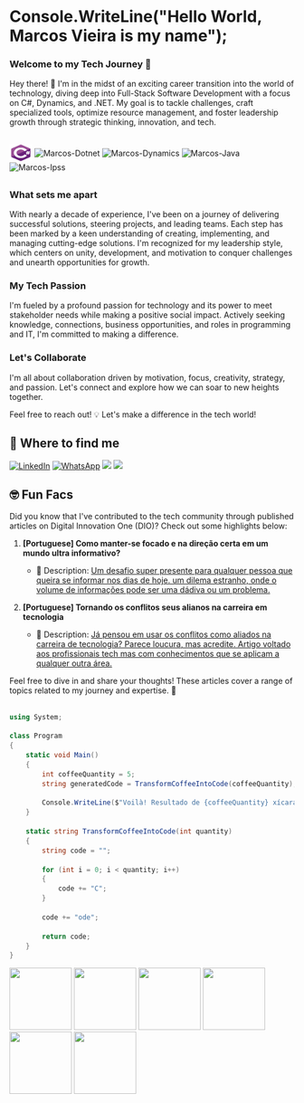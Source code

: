 # Console.WriteLine("Hello World, Marcos Vieira is my name");

### Welcome to my Tech Journey 🚀
Hey there! 👋 I'm in the midst of an exciting career transition into the world of technology, diving deep into Full-Stack Software Development with a focus on C#, Dynamics, and .NET. My goal is to tackle challenges, craft specialized tools, optimize resource management, and foster leadership growth through strategic thinking, innovation, and tech.

<div style="display: inline_block"><br>
  <img align="center" alt="Marcos-Csharp" height="30" width="40" src="https://raw.githubusercontent.com/devicons/devicon/master/icons/csharp/csharp-original.svg">
  <img align="center" alt="Marcos-Dotnet" height="30" width="40" src="https://upload.wikimedia.org/wikipedia/commons/7/7d/Microsoft_.NET_logo.svg">
  <img align="center" alt="Marcos-Dynamics" height="30" width="40" src="https://upload.wikimedia.org/wikipedia/commons/e/e7/Dynamics365-color.svg">
  <img align="center" alt="Marcos-Java" height="38" width="40" src="https://cdn.jsdelivr.net/gh/devicons/devicon/icons/java/java-original.svg">
  <img align="center" alt="Marcos-Ipss" height="34" width="40" src="https://cdn.jsdelivr.net/gh/devicons/devicon/icons/spss/spss-original.svg">   
</div>

##

### What sets me apart
With nearly a decade of experience, I've been on a journey of delivering successful solutions, steering projects, and leading teams. Each step has been marked by a keen understanding of creating, implementing, and managing cutting-edge solutions. I'm recognized for my leadership style, which centers on unity, development, and motivation to conquer challenges and unearth opportunities for growth.

### My Tech Passion
I'm fueled by a profound passion for technology and its power to meet stakeholder needs while making a positive social impact. Actively seeking knowledge, connections, business opportunities, and roles in programming and IT, I'm committed to making a difference.

### Let's Collaborate
I'm all about collaboration driven by motivation, focus, creativity, strategy, and passion. Let's connect and explore how we can soar to new heights together.

Feel free to reach out! 💡 Let's make a difference in the tech world!

##

## 🔎 Where to find me

[![LinkedIn](https://img.shields.io/badge/LinkedIn-0077B5?style=for-the-badge&logo=linkedin&logoColor=white)](https://www.linkedin.com/in/amarcosbvieira)
<a href="mailto:amarcosbvieira@gmail.com">
[![WhatsApp](https://img.shields.io/badge/WhatsApp-25D366?style=for-the-badge&logo=whatsapp&logoColor=white)](https://wa.me/qr/GI5IJ4FFOX25N1)
<img src="https://img.shields.io/badge/Gmail-D14836?style=for-the-badge&logo=gmail&logoColor=white"/>
</a>
[<img src="https://hermes.digitalinnovation.one/assets/diome/logo-full.svg" width="70">](https://www.dio.me/users/amarcosbvieira)

##

## 🤓 Fun Facs

Did you know that I've contributed to the tech community through published articles on Digital Innovation One (DIO)? Check out some highlights below:

1. **[Portuguese] Como manter-se focado e na direção certa em um mundo ultra informativo?**
   - 📝 Description: [Um desafio super presente para qualquer pessoa que queira se informar nos dias de hoje.
um dilema estranho, onde o volume de informações pode ser uma dádiva ou um problema.](https://www.dio.me/articles/como-manter-se-focado-e-na-direcao-certa-em-um-mundo-ultra-informativo)

2. **[Portuguese] Tornando os conflitos seus alianos na carreira em tecnologia**
   - 📝 Description: [Já pensou em usar os conflitos como aliados na carreira de tecnologia? Parece loucura, mas acredite. Artigo voltado aos profissionais tech mas com conhecimentos que se aplicam a qualquer outra área.](https://www.dio.me/articles/tornando-os-conflitos-seus-melhores-aliados-na-carreira-em-tecnologia)

Feel free to dive in and share your thoughts! These articles cover a range of topics related to my journey and expertise. 🚀

##

```csharp
using System;

class Program
{
    static void Main()
    {
        int coffeeQuantity = 5;
        string generatedCode = TransformCoffeeIntoCode(coffeeQuantity);

        Console.WriteLine($"Voilà! Resultado de {coffeeQuantity} xícaras de café: {generatedCode}");
    }

    static string TransformCoffeeIntoCode(int quantity)
    {
        string code = "";

        for (int i = 0; i < quantity; i++)
        {
            code += "C";
        }

        code += "ode";

        return code;
    }
}
```
<img src="https://media.giphy.com/media/SXxI9NlwvYiY3bRsck/giphy.gif" width="110" height="110"> <img src="https://media.giphy.com/media/SXxI9NlwvYiY3bRsck/giphy.gif" width="110" height="110"> <img src="https://media.giphy.com/media/SXxI9NlwvYiY3bRsck/giphy.gif" width="110" height="110"> <img src="https://media.giphy.com/media/SXxI9NlwvYiY3bRsck/giphy.gif" width="110" height="110"> <img src="https://media.giphy.com/media/SXxI9NlwvYiY3bRsck/giphy.gif" width="110" height="110"> <img src="https://media.giphy.com/media/SXxI9NlwvYiY3bRsck/giphy.gif" width="110" height="110">



